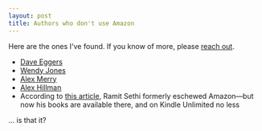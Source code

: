 ```yaml
---
layout: post
title: Authors who don't use Amazon
---
```


Here are the ones I've found. If you know of more, please [reach out](/contact).

- [Dave Eggers](https://www.nytimes.com/2021/06/09/books/dave-eggers-every-new-novel-amazon-independent-bookstores.html)
- [Wendy Jones](https://candacewaller.com/how-to-sell-books-without-amazon-tips-from-wendy-jones/)
- [Alex Merry](https://alexmerry.com/get-the-book/)
- [Alex Hillman](https://stackingthebricks.com/tinymba/)
- According to [this article](https://venturebeat.com/business/why-smart-authors-are-cutting-amazon-out/), Ramit Sethi formerly eschewed Amazon—but now his books are available there, and on Kindle Unlimited no less

... is that it?
